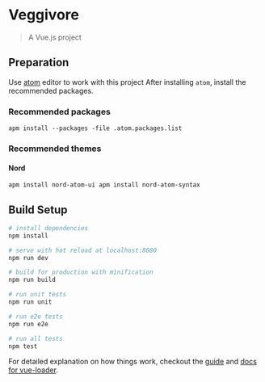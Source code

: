 # Veggivore

> A Vue.js project

## Preparation

Use [atom](https://atom.io) editor to work with this project
After installing `atom`, install the recommended packages.

### Recommended packages

`apm install --packages -file .atom.packages.list`

### Recommended themes

#### Nord
`apm install nord-atom-ui apm install nord-atom-syntax`

## Build Setup

``` bash
# install dependencies
npm install

# serve with hot reload at localhost:8080
npm run dev

# build for production with minification
npm run build

# run unit tests
npm run unit

# run e2e tests
npm run e2e

# run all tests
npm test
```

For detailed explanation on how things work, checkout the [guide](http://vuejs-templates.github.io/webpack/) and [docs for vue-loader](http://vuejs.github.io/vue-loader).
